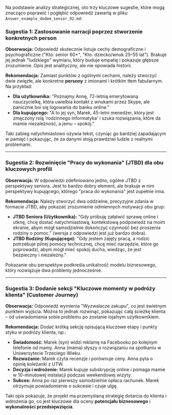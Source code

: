 Na podstawie analizy strategicznej, oto trzy kluczowe sugestie, które mogą znacząco poprawić i pogłębić odpowiedź zawartą w pliku `Answer_example_dodem_senior_02.md`:

### Sugestia 1: Zastosowanie narracji poprzez stworzenie konkretnych person

**Obserwacja:** Odpowiedź skutecznie listuje cechy demograficzne i psychograficzne ("Kto: senior 60+", "Kto: dziecko/wnuk 25–55 lat"). Brakuje jej jednak "ludzkiego" wymiaru, który buduje empatię i pokazuje głębsze zrozumienie. Opis jest analityczny, ale nie opowiada historii.

**Rekomendacja:**
Zamiast punktów z ogólnymi cechami, należy stworzyć dwie zwięzłe, ale konkretne **persony** z imionami i krótkim tłem fabularnym. Na przykład:
*   **Dla użytkownika:** "Poznajmy Annę, 72-letnią emerytowaną nauczycielkę, która uwielbia kontakt z wnukami przez Skype, ale panicznie boi się logowania do banku online."
*   **Dla kupującego:** "A to jej syn, Marek, 45-letni menedżer, który jest zmęczony rolą 'rodzinnego informatyka' i szuka rozwiązania, które da mamie niezależność, a jemu – spokój."

Taki zabieg natychmiastowo ożywia tekst, czyniąc go bardziej zapadającym w pamięć i pokazując, że za danymi stoją prawdziwi ludzie z realnymi problemami.

---

### Sugestia 2: Rozwinięcie "Pracy do wykonania" (JTBD) dla obu kluczowych profili

**Obserwacja:** W odpowiedzi zdefiniowano jedno, ogólne JTBD z perspektywy seniora. Jest to bardzo dobry element, ale brakuje w nim perspektywy kupującego, którego "praca do wykonania" jest zupełnie inna.

**Rekomendacja:**
Należy stworzyć dwa oddzielne, precyzyjne zdania w formacie JTBD, aby pokazać zrozumienie odmiennych motywacji obu grup:
*   **JTBD Seniora (Użytkownika):** "Gdy próbuję załatwić sprawę online i utknę, chcę dostać natychmiastową, kontekstową podpowiedź na moim ekranie, abym mógł samodzielnie dokończyć czynność bez proszenia rodziny o pomoc." (wersja z odpowiedzi jest już bardzo dobra).
*   **JTBD Rodziny (Kupującego):** "Gdy jestem zajęty pracą, a rodzic potrzebuje pilnej pomocy technicznej, chcę mieć narzędzie, które go poprowadzi, abym mógł mieć spokój ducha, wiedząc, że jest bezpieczny i niezależny."

Pokazanie obu perspektyw podkreśla unikalność modelu biznesowego, który rozwiązuje dwa problemy jednocześnie.

---

### Sugestia 3: Dodanie sekcji "Kluczowe momenty w podróży klienta" (Customer Journey)

**Obserwacja:** Odpowiedź wymienia "Wyzwalacze zakupu", co jest świetnym punktem wyjścia. Można to jednak rozwinąć, pokazując całą ścieżkę klienta – od uświadomienia sobie problemu po zostanie lojalnym użytkownikiem.

**Rekomendacja:**
Dodać krótką sekcję opisującą kluczowe etapy i punkty styku w podróży klienta, np.:
*   **Świadomość:** Marek (syn) widzi reklamę na Facebooku po kolejnym telefonie od mamy. Anna (mama) słyszy o rozwiązaniu na spotkaniu w Uniwersytecie Trzeciego Wieku.
*   **Rozważanie:** Marek czyta recenzje i porównuje ceny. Anna pyta o opinię koleżanki z UTW.
*   **Decyzja i wdrożenie:** Marek kupuje subskrypcję online i pomaga mamie w 10-minutowej instalacji podczas weekendowej wizyty.
*   **Sukces:** Anna po raz pierwszy samodzielnie opłaca rachunek. Marek otrzymuje powiadomienie o sukcesie i czuje ulgę.

Taki opis pokazuje, że projekt ma przemyślaną strategię dotarcia do klienta i wdrożenia go, co jest kluczowe dla oceny **potencjału biznesowego** i **wykonalności przedsięwzięcia**.
